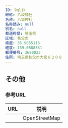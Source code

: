 ```yaml
---
ID: 9qljk
総称: 八坂神社
名称: 八坂神社
名称読み: null
別名: null
都道府県: 埼玉県
区域: 秩父市
緯度: 35.9855113
経度: 139.0888331
郵便番号: 3680023
住所: 埼玉県秩父市大宮６２０８
---
```


## その他

### 参考URL

| URL | 説明          |
| --- | ------------- |
|     | OpenStreetMap |
